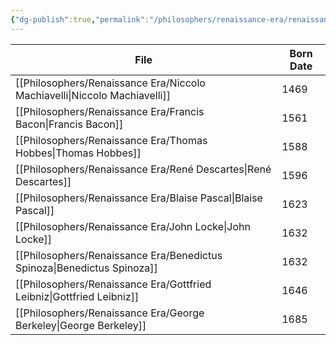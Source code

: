 ```yaml
---
{"dg-publish":true,"permalink":"/philosophers/renaissance-era/renaissance-era/","dgPassFrontmatter":true}
---
```



| File                                                                         | Born Date |
| ---------------------------------------------------------------------------- | --------- |
| [[Philosophers/Renaissance Era/Niccolo Machiavelli\|Niccolo Machiavelli]] | 1469      |
| [[Philosophers/Renaissance Era/Francis Bacon\|Francis Bacon]]             | 1561      |
| [[Philosophers/Renaissance Era/Thomas Hobbes\|Thomas Hobbes]]             | 1588      |
| [[Philosophers/Renaissance Era/René Descartes\|René Descartes]]           | 1596      |
| [[Philosophers/Renaissance Era/Blaise Pascal\|Blaise Pascal]]             | 1623      |
| [[Philosophers/Renaissance Era/John Locke\|John Locke]]                   | 1632      |
| [[Philosophers/Renaissance Era/Benedictus Spinoza\|Benedictus Spinoza]]   | 1632      |
| [[Philosophers/Renaissance Era/Gottfried Leibniz\|Gottfried Leibniz]]     | 1646      |
| [[Philosophers/Renaissance Era/George Berkeley\|George Berkeley]]         | 1685      |




